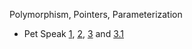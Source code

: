 Polymorphism, Pointers, Parameterization 
 - Pet Speak [1][p1], [2][p2], [3][p3] and [3.1][p31]
 
 
[p1]: https://10.100.1.147/cloudcoder/#exercise?c=18,p=520
[p2]: https://10.100.1.147/cloudcoder/#exercise?c=18,p=521
[p3]: https://10.100.1.147/cloudcoder/#exercise?c=18,p=522
[p31]: https://10.100.1.147/cloudcoder/#exercise?c=18,p=770